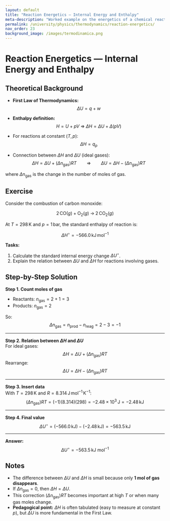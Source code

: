 ```yaml
---
layout: default
title: "Reaction Energetics — Internal Energy and Enthalpy"
meta-description: "Worked example on the energetics of a chemical reaction: relation between ΔU and ΔH, step-by-step calculations, and key thermodynamic notes."
permalink: /university/physics/thermodynamics/reaction-energetics/
nav_order: 23
background_image: /images/termodinamica.png
---
```


# Reaction Energetics — Internal Energy and Enthalpy

<div class="content-box">

## Theoretical Background

- **First Law of Thermodynamics:**  
  $$
  \Delta U = q + w
  $$

- **Enthalpy definition:**  
  $$
  H = U + pV \;\Rightarrow\; \Delta H = \Delta U + \Delta(pV)
  $$

- For reactions at constant $(T,p)$:  
  $$
  \Delta H = q_p
  $$

- Connection between $\Delta H$ and $\Delta U$ (ideal gases):  
  $$
  \Delta H = \Delta U + (\Delta n_{\text{gas}})RT
  \qquad \Rightarrow \qquad
  \Delta U = \Delta H - (\Delta n_{\text{gas}})RT
  $$

where $\Delta n_{\text{gas}}$ is the change in the number of moles of gas.

</div>

<div class="content-box">

## Exercise

Consider the combustion of carbon monoxide:

$$
2\,\mathrm{CO}(g) + \mathrm{O}_2(g) \;\longrightarrow\; 2\,\mathrm{CO}_2(g)
$$

At $T = 298\,\text{K}$ and $p = 1\,\text{bar}$, the standard enthalpy of reaction is:

$$
\Delta H^{\circ} = -566.0\,\text{kJ}\,\text{mol}^{-1}
$$

**Tasks:**

1. Calculate the standard internal energy change $\Delta U^{\circ}$.  
2. Explain the relation between $\Delta U$ and $\Delta H$ for reactions involving gases.

</div>

<div class="content-box">

## Step-by-Step Solution

**Step 1. Count moles of gas**  
- Reactants: $n_{\text{gas}} = 2 + 1 = 3$  
- Products: $n_{\text{gas}} = 2$  

So:
$$
\Delta n_{\text{gas}} = n_{\text{prod}} - n_{\text{reag}} = 2 - 3 = -1
$$

---

**Step 2. Relation between $\Delta H$ and $\Delta U$**  
For ideal gases:
$$
\Delta H = \Delta U + (\Delta n_{\text{gas}})RT
$$
Rearrange:
$$
\Delta U = \Delta H - (\Delta n_{\text{gas}})RT
$$

---

**Step 3. Insert data**  
With $T = 298\,\text{K}$ and $R = 8.314\,\text{J}\,\text{mol}^{-1}\,\text{K}^{-1}$:
$$
(\Delta n_{\text{gas}})RT = (-1)(8.314)(298) = -2.48 \times 10^{3}\,\text{J} = -2.48\,\text{kJ}
$$

---

**Step 4. Final value**  
$$
\Delta U^{\circ} = (-566.0\,\text{kJ}) - (-2.48\,\text{kJ}) = -563.5\,\text{kJ}
$$

---

**Answer:**  
$$
\Delta U^{\circ} = -563.5\,\text{kJ mol}^{-1}
$$

</div>

<div class="content-box">

## Notes

- The difference between $\Delta U$ and $\Delta H$ is small because only **1 mol of gas disappears**.  
- If $\Delta n_{\text{gas}} = 0$, then $\Delta H = \Delta U$.  
- This correction $(\Delta n_{\text{gas}})RT$ becomes important at high $T$ or when many gas moles change.  
- **Pedagogical point:** $\Delta H$ is often tabulated (easy to measure at constant $p$), but $\Delta U$ is more fundamental in the First Law.

</div>

